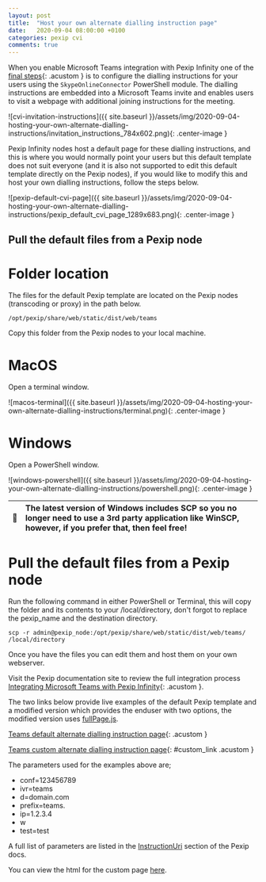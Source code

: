 ```yaml
---
layout: post
title:  "Host your own alternate dialling instruction page"
date:   2020-09-04 08:00:00 +0100
categories: pexip cvi
comments: true
---
```


When you enable Microsoft Teams integration with Pexip Infinity one of the [final steps](https://docs.pexip.com/admin/teams_connector.htm#authorize_lobby){: .acustom } is to configure the dialling instructions for your users using the `SkypeOnlineConnector` PowerShell module.  The dialling instructions are embedded into a Microsoft Teams invite and enables users to visit a webpage with additional joining instructions for the meeting.

![cvi-invitation-instructions]({{ site.baseurl }}/assets/img/2020-09-04-hosting-your-own-alternate-dialling-instructions/invitation_instructions_784x602.png){: .center-image }

Pexip Infinity nodes host a default page for these dialling instructions, and this is where you would normally point your users but this default template does not suit everyone (and it is also not supported to edit this default template directly on the Pexip nodes), if you would like to modify this and host your own dialling instructions, follow the steps below.

![pexip-default-cvi-page]({{ site.baseurl }}/assets/img/2020-09-04-hosting-your-own-alternate-dialling-instructions/pexip_default_cvi_page_1289x683.png){: .center-image }

## Pull the default files from a Pexip node

# Folder location

The files for the default Pexip template are located on the Pexip nodes (transcoding or proxy) in the path below.

```
/opt/pexip/share/web/static/dist/web/teams
```

Copy this folder from the Pexip nodes to your local machine.

# MacOS

Open a terminal window.

![macos-terminal]({{ site.baseurl }}/assets/img/2020-09-04-hosting-your-own-alternate-dialling-instructions/terminal.png){: .center-image }

# Windows

Open a PowerShell window.

![windows-powershell]({{ site.baseurl }}/assets/img/2020-09-04-hosting-your-own-alternate-dialling-instructions/powershell.png){: .center-image }

| :memo:        | The latest version of Windows includes SCP so you no longer need to use a 3rd party application like WinSCP, however, if you prefer that, then feel free!       |
|---------------|:----------------------------------------------------------------------------------------------------------------------------------------------------------------|

# Pull the default files from a Pexip node

Run the following command in either PowerShell or Terminal, this will copy the folder and its contents to your /local/directory, don't forgot to replace the pexip_name and the destination directory.

```
scp -r admin@pexip_node:/opt/pexip/share/web/static/dist/web/teams/  /local/directory
```

Once you have the files you can edit them and host them on your own webserver.

Visit the Pexip documentation site to review the full integration process [Integrating Microsoft Teams with Pexip Infinity](https://docs.pexip.com/admin/integrate_teams.htm){: .acustom }.


The two links below provide live examples of the default Pexip template and a modified version which provides the enduser with two options, the modified version uses [fullPage.js](https://github.com/alvarotrigo/fullPage.js).

[Teams default alternate dialling instruction page](/teams-default.html?conf=123456789&ivr=teams&d=domain.com&prefix=teams.&ip=1.2.3.4&w&test=test){: .acustom }

[Teams custom alternate dialling instruction page](/teams-custom.html?conf=123456789&ivr=teams&d=domain.com&prefix=teams.&ip=1.2.3.4&w&test=test#anchor1){: #custom_link .acustom }

The parameters used for the examples above are;
 * conf=123456789
 * ivr=teams
 * d=domain.com
 * prefix=teams.
 * ip=1.2.3.4
 * w
 * test=test

A full list of parameters are listed in the [InstructionUri](https://docs.pexip.com/admin/teams_connector.htm#instruction_uri) section of the Pexip docs.

You can view the html for the custom page [here](https://github.com/darrengoulden/darrengdn/blob/master/_layouts/teams-custom.html).